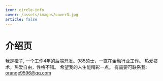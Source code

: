 ```yaml
---
icon: circle-info
cover: /assets/images/cover3.jpg
article: false
---
```


# 介绍页

我是橙子, 一个工作4年的后端开发。985硕士，一直在金融行业工作。
热爱技术，热爱自由，性格不错。
希望我的人生能精彩一点。
有需要可联系我: orange9596@qq.com

